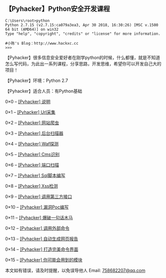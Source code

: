 
## 【Pyhacker】Python安全开发课程

```
C:\Users\root>python
Python 2.7.15 (v2.7.15:ca079a3ea3, Apr 30 2018, 16:30:26) [MSC v.1500 64 bit (AMD64)] on win32
Type "help", "copyright", "credits" or "license" for more information.

#小陈's Blog：http://www.hackxc.cc
>>>
```
【Pyhacker】很多信息安全爱好者在刚学python的时候，什么都懂，就是不知道怎么写代码，为此出一系列课程，分享思路，开发思维，希望你可以开发自己大的项目！  
  
【Pyhacker】环境：Python 2.7  
  
【Pyhacker】适合人员：有Python基础    
  

0×0 – [[Pyhacker] 说明](https://github.com/hackxc/Pyhacker/blob/master/books/0x0.md)

0×1 – [[Pyhacker] Url采集](https://github.com/hackxc/Pyhacker/blob/master/books/0x1.md)

0×2 – [[Pyhacker] 网站爬虫](https://github.com/hackxc/Pyhacker/blob/master/books/0x2.md)

0×3 – [[Pyhacker] 后台扫描器](https://github.com/hackxc/Pyhacker/blob/master/books/0x3.md)

0×4 – [[Pyhacker] Waf探测](https://github.com/hackxc/Pyhacker/blob/master/books/0x4.md)

0×5 – [[Pyhacker] Cms识别](https://github.com/hackxc/Pyhacker/blob/master/books/0x5.md)

0×6 – [[Pyhacker] 端口扫描](https://github.com/hackxc/Pyhacker/blob/master/books/0x6.md)

0×7 – [[Pyhacker] Sql脚本编写](https://github.com/hackxc/Pyhacker/blob/master/books/0x7.md)

0×8 – [[Pyhacker] Xss检测](https://github.com/hackxc/Pyhacker/blob/master/books/0x8.md)

0×9 – [[Pyhacker] 调用第三方接口](https://github.com/hackxc/Pyhacker/blob/master/books/0x9.md)

0×10 – [[Pyhacker] 漏洞Poc编写](https://github.com/hackxc/Pyhacker/blob/master/books/0x10.md)

0×11 – [[Pyhacker] 爆破一句话木马](https://github.com/hackxc/Pyhacker/blob/master/books/0x11.md)

0×12 – [[Pyhacker] 调用外部命令](https://github.com/hackxc/Pyhacker/blob/master/books/0x12.md)

0×13 – [[Pyhacker] 自动生成网页报告](https://github.com/hackxc/Pyhacker/blob/master/books/0x13.md)

0×14 – [[Pyhacker] 打造完美命令界面](https://github.com/hackxc/Pyhacker/blob/master/books/0x14.md)

0×15 – [[Pyhacker] 你可能会用到的模块](https://github.com/hackxc/Pyhacker/blob/master/books/0x15.md)    

  

本文如有错误，请及时提醒，以免误导他人 Email: 758682207@qq.com
